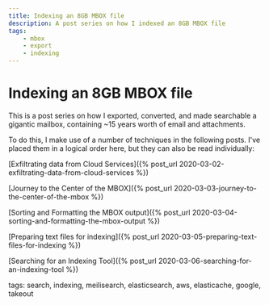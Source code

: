 ```yaml
---
title: Indexing an 8GB MBOX file
description: A post series on how I indexed an 8GB MBOX file
tags:
    - mbox
    - export
    - indexing
---
```


# Indexing an 8GB MBOX file

This is a post series on how I exported, converted, and made searchable a
gigantic mailbox, containing ~15 years worth of email and attachments.

To do this, I make use of a number of techniques in the following posts. I've placed them in a logical order here, but they can also be read individually:

[Exfiltrating data from Cloud Services]({% post_url 2020-03-02-exfiltrating-data-from-cloud-services %})

[Journey to the Center of the MBOX]({% post_url 2020-03-03-journey-to-the-center-of-the-mbox %})

[Sorting and Formatting the MBOX output]({% post_url 2020-03-04-sorting-and-formatting-the-mbox-output %})

[Preparing text files for indexing]({% post_url 2020-03-05-preparing-text-files-for-indexing  %})

[Searching for an Indexing Tool]({% post_url 2020-03-06-searching-for-an-indexing-tool %})


tags: search, indexing, meilisearch, elasticsearch, aws, elasticache, google, takeout